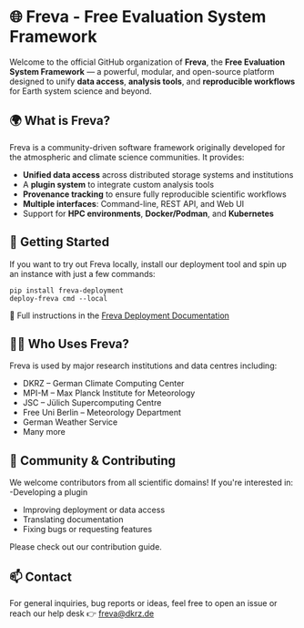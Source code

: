 # 🌐 Freva - Free Evaluation System Framework
Welcome to the official GitHub organization of **Freva**, the **Free Evaluation System Framework** — a powerful, modular, and open-source platform designed to unify **data access**, **analysis tools**, and **reproducible workflows** for Earth system science and beyond.

## 🌍 What is Freva?

Freva is a community-driven software framework originally developed for the atmospheric and climate science communities. It provides:

- **Unified data access** across distributed storage systems and institutions
- A **plugin system** to integrate custom analysis tools
- **Provenance tracking** to ensure fully reproducible scientific workflows
- **Multiple interfaces**: Command-line, REST API, and Web UI
- Support for **HPC environments**, **Docker/Podman**, and **Kubernetes**

## 🚀 Getting Started

If you want to try out Freva locally, install our deployment tool and spin up an instance with just a few commands:

```console
pip install freva-deployment
deploy-freva cmd --local
```

📖 Full instructions in the [Freva Deployment Documentation](https://freva-org.github.ip/freva-admin)

## 🧑‍🔬 Who Uses Freva?

Freva is used by major research institutions and data centres including:

 - DKRZ – German Climate Computing Center
 - MPI-M – Max Planck Institute for Meteorology
 - JSC – Jülich Supercomputing Centre
 - Free Uni Berlin – Meteorology Department
 - German Weather Service
 - Many more

## 👥 Community & Contributing

We welcome contributors from all scientific domains! If you're interested in:
  -Developing a plugin
  - Improving deployment or data access
  - Translating documentation
  - Fixing bugs or requesting features

Please check out our contribution guide.

## 📫 Contact
For general inquiries, bug reports or ideas, feel free to open an issue or reach our help desk 👉 [freva@dkrz.de](mailto:freva@dkrz.de)


    



